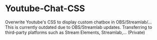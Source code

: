 # Youtube-Chat-CSS
Overwrite Youtube's CSS to display custom chatbox in OBS/Streamlab/...
This is currently outdated due to OBS/Streamlab updates.
Transferring to third-party platforms such as Stream Elements, Streamlab,... (Private)
